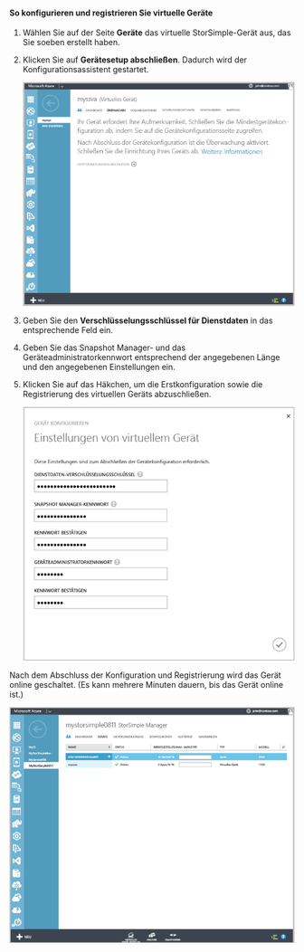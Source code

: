 #### <a name="to-configure-and-register-the-virtual-device"></a>So konfigurieren und registrieren Sie virtuelle Geräte

1. Wählen Sie auf der Seite **Geräte** das virtuelle StorSimple-Gerät aus, das Sie soeben erstellt haben.
2. Klicken Sie auf **Gerätesetup abschließen**. Dadurch wird der Konfigurationsassistent gestartet.
    
    ![StorSimple – Abschließen der Geräteeinrichtung auf der Seite "Geräte"](./media/storsimple-configure-register-virtual-device/StorSimple_CompleteDeviceSetupSVA1M.png)

4. Geben Sie den **Verschlüsselungsschlüssel für Dienstdaten** in das entsprechende Feld ein.

5. Geben Sie das Snapshot Manager- und das Geräteadministratorkennwort entsprechend der angegebenen Länge und den angegebenen Einstellungen ein.

6. Klicken Sie auf das Häkchen, um die Erstkonfiguration sowie die Registrierung des virtuellen Geräts abzuschließen. 
    
    ![StorSimple – Einstellungen für virtuelles Gerät](./media/storsimple-configure-register-virtual-device/StorSimple_VirtualDeviceSettings1.png)

Nach dem Abschluss der Konfiguration und Registrierung wird das Gerät online geschaltet. (Es kann mehrere Minuten dauern, bis das Gerät online ist.)

![StorSimple – virtuelles Gerät ist online](./media/storsimple-configure-register-virtual-device/StorSimple_VirtualDeviceOnline1M.png)

